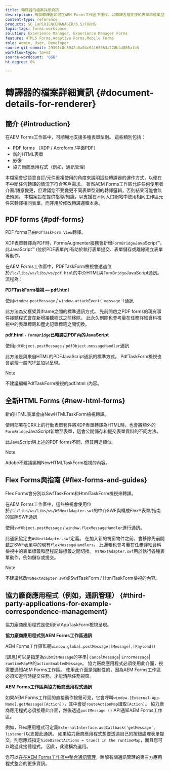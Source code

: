 ```yaml
---
title: 轉譯器的檔案詳細資訊
description: 有關轉譯器如何在AEM Forms工作區中運作，以轉譯各種支援的表單和檔案型別的概念資訊。
content-type: reference
products: SG_EXPERIENCEMANAGER/6.5/FORMS
topic-tags: forms-workspace
solution: Experience Manager, Experience Manager Forms
feature: HTML5 Forms,Adaptive Forms,Mobile Forms
role: Admin, User, Developer
source-git-commit: 29391c8e3042a8a04c64165663a228bb4886afb5
workflow-type: tm+mt
source-wordcount: '666'
ht-degree: 0%

---
```


# 轉譯器的檔案詳細資訊 {#document-details-for-renderer}

## 簡介 {#introduction}

在AEM Forms工作區中，可順暢地支援多種表單型別。 這些類別包括：

* PDF forms （XDP / Acroform /平面PDF）
* 新的HTML表單
* 影像
* 協力廠商應用程式（例如，通訊管理）

本檔案會從語意自訂/元件重複使用的角度來說明這些轉譯器的運作方式，以便在不中斷任何轉譯的情況下符合客戶需求。 雖然AEM Forms工作區允許任何使用者介面/語意變更，但建議您不要變更不同表單型別的轉譯邏輯，否則結果可能會無法預測。 本檔案旨在提供指導/知識，以支援在不同入口網站中使用相同工作區元件來轉譯相同表單，而非用於修改轉譯邏輯本身。

## PDF forms {#pdf-forms}

PDF forms已由`PdfTaskForm View`轉譯。

XDP表單轉譯為PDF時，FormsAugmenter服務會新增`FormBridge`JavaScript™。 此JavaScript™ (位於PDF表單內)有助於執行表單提交、表單儲存或離線建立表單等動作。

在AEM Forms工作區中，PDFTaskForm檢視會透過位於`/lc/libs/ws/libs/ws/pdf.html`的中介HTML與`FormBridge`JavaScript通訊。 流程為：

**PDFTaskForm檢視 — pdf.html**

使用`window.postMessage` / `window.attachEvent('message')`通訊

此方法為父框架與iframe之間的標準通訊方式。 先前開啟之PDF forms的現有事件接聽程式會在新增接聽程式之前移除。 此永久刪除也會考量在任務詳細資料檢視中的表單標籤和歷史記錄標籤之間切換。

**pdf.html - `FormBridge`已轉譯之PDF內的JavaScript**

使用`pdfObject.postMessage` / `pdfObject.messageHandler`通訊

此方法是與來自HTML的PDFJavaScript通訊的標準方式。 PdfTaskForm檢視也會處理一般PDF並加以呈現。

>[!NOTE]
>
>不建議編輯PdfTaskForm檢視的pdf.html /內容。

## 全新HTML Forms {#new-html-forms}

新的HTML表單會由NewHTMLTaskForm檢視轉譯。

使用部署在CRX上的行動表單套件將XDP表單轉譯為HTML時，也會將額外的`FormBridge`JavaScript新增至表單，這會公開儲存和提交表單資料的不同方法。

此JavaScript與上述的PDF forms不同，但其用途類似。

>[!NOTE]
>
>Adobe不建議編輯NewHTMLTaskForm檢視的內容。

## Flex Forms與指南 {#flex-forms-and-guides}

Flex Forms會分別以SwfTaskForm和HtmlTaskForm檢視來轉譯。

在AEM Forms工作區中，這些檢視會使用位於`/lc/libs/ws/libs/ws/WSNextAdapter.swf`的中介SWF與構成Flex®表單/指南的實際SWF通訊

使用`swfObject.postMessage` / `window.flexMessageHandler`進行通訊。

此通訊協定由`WsNextAdapter.swf`定義。 在加入新的視窗物件之前，會移除先前開啟之SWF表單中的現有`flexMessageHandlers`。 此邏輯也會考量在任務詳細資料檢視中的表單標籤和歷程記錄標籤之間切換。 `WsNextAdapter.swf`用於執行各種表單動作，例如儲存或提交。

>[!NOTE]
>
>不建議修改`WSNextAdapter.swf`或SwfTaskForm / HtmlTaskForm檢視的內容。

## 協力廠商應用程式（例如，通訊管理） {#third-party-applications-for-example-correspondence-management}

協力廠商應用程式是使用ExtAppTaskForm檢視呈現。

**協力廠商應用程式到AEM Forms工作區通訊**

AEM Forms工作區監聽`window.global.postMessage([Message],[Payload])`

[訊息]可以是指定為`SubmitMessage`的字串| `CancelMessage`| `ErrorMessage`| `runtimeMap`中的`actionEnabledMessage`。 協力廠商應用程式必須使用此介面，視需要通知AEM Forms工作區。 使用此介面是強制性的，因為AEM Forms工作區必須知道何時提交任務，才能清除任務視窗。

**AEM Forms工作區與協力廠商應用程式通訊**

如果AEM Forms工作區的直接動作按鈕可見，它會呼叫`window.[External-App-Name].getMessage([Action])`，其中會從`routeActionMap`讀取`[Action]`。 協力廠商應用程式必須接聽此介面，然後透過`postMessage ()` API通知AEM Forms工作區。

例如，Flex應用程式可定義`ExternalInterface.addCallback('getMessage', listener)`以支援此通訊。 如果協力廠商應用程式想要透過自己的按鈕處理表單提交，則您應該指定`hideDirectActions = true() in the runtimeMap`，而且您可以略過此接聽程式。 因此，此建構為選用。

您可以在[在AEM Forms工作區中整合通訊管理](/help/forms/using/integrating-correspondence-management-html-workspace.md)，瞭解有關通訊管理的第三方應用程式整合的更多資訊。
